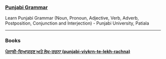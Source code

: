 
### [Punjabi Grammar](http://www.learnpunjabi.org/Noun.html)  
Learn Punjabi Grammar (Noun, Pronoun, Adjective, Verb, Adverb, Postposition, Conjunction and Interjection) - Punjabi University, Patiala
   
------
  
 ### Books
 
   
 **[ਪੰਜਾਬੀ-ਵਿਆਕਰਣ ਅਤੇ ਲੇਖ-ਰਚਨਾ (punjabi-viykrn-te-lekh-rachna)](https://drive.google.com/file/d/1fZW0x4Tgm3sXW6nhcD34jzWMc2MSRBAQ/view)** 

